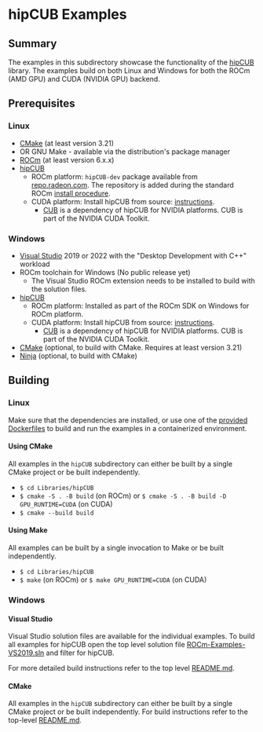# hipCUB Examples

## Summary

The examples in this subdirectory showcase the functionality of the [hipCUB](https://github.com/ROCmSoftwarePlatform/hipCUB) library. The examples build on both Linux and Windows for both the ROCm (AMD GPU) and CUDA (NVIDIA GPU) backend.

## Prerequisites

### Linux

- [CMake](https://cmake.org/download/) (at least version 3.21)
- OR GNU Make - available via the distribution's package manager
- [ROCm](https://rocm.docs.amd.com/projects/HIP/en/latest/install/install.html) (at least version 6.x.x)
- [hipCUB](https://github.com/ROCmSoftwarePlatform/hipCUB)
  - ROCm platform: `hipCUB-dev` package available from [repo.radeon.com](https://repo.radeon.com/rocm/). The repository is added during the standard ROCm [install procedure](https://rocm.docs.amd.com/projects/HIP/en/latest/install/install.html).
  - CUDA platform: Install hipCUB from source: [instructions](https://github.com/ROCmSoftwarePlatform/hipCUB#build-and-install).
    - [CUB](https://github.com/NVIDIA/cub) is a dependency of hipCUB for NVIDIA platforms. CUB is part of the NVIDIA CUDA Toolkit.

### Windows

- [Visual Studio](https://visualstudio.microsoft.com/) 2019 or 2022 with the "Desktop Development with C++" workload
- ROCm toolchain for Windows (No public release yet)
  - The Visual Studio ROCm extension needs to be installed to build with the solution files.
- [hipCUB](https://github.com/ROCmSoftwarePlatform/hipCUB)
  - ROCm platform: Installed as part of the ROCm SDK on Windows for ROCm platform.
  - CUDA platform: Install hipCUB from source: [instructions](https://github.com/ROCmSoftwarePlatform/hipCUB#build-and-install).
    - [CUB](https://github.com/NVIDIA/cub) is a dependency of hipCUB for NVIDIA platforms. CUB is part of the NVIDIA CUDA Toolkit.
- [CMake](https://cmake.org/download/) (optional, to build with CMake. Requires at least version 3.21)
- [Ninja](https://ninja-build.org/) (optional, to build with CMake)

## Building

### Linux

Make sure that the dependencies are installed, or use one of the [provided Dockerfiles](../../Dockerfiles/) to build and run the examples in a containerized environment.

#### Using CMake

All examples in the `hipCUB` subdirectory can either be built by a single CMake project or be built independently.

- `$ cd Libraries/hipCUB`
- `$ cmake -S . -B build` (on ROCm) or `$ cmake -S . -B build -D GPU_RUNTIME=CUDA` (on CUDA)
- `$ cmake --build build`

#### Using Make

All examples can be built by a single invocation to Make or be built independently.

- `$ cd Libraries/hipCUB`
- `$ make` (on ROCm) or `$ make GPU_RUNTIME=CUDA` (on CUDA)

### Windows

#### Visual Studio

Visual Studio solution files are available for the individual examples. To build all examples for hipCUB open the top level solution file [ROCm-Examples-VS2019.sln](../../ROCm-Examples-VS2019.sln) and filter for hipCUB.

For more detailed build instructions refer to the top level [README.md](../../README.md#visual-studio).

#### CMake

All examples in the `hipCUB` subdirectory can either be built by a single CMake project or be built independently. For build instructions refer to the top-level [README.md](../../README.md#cmake-2).
